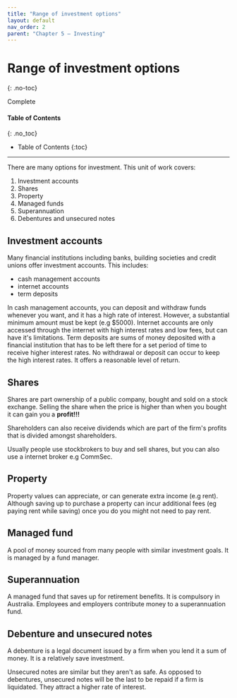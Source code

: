 ```yaml
---
title: "Range of investment options"
layout: default
nav_order: 2
parent: "Chapter 5 – Investing"
---
```


# Range of investment options
{: .no-toc}

<label class="label label-green">Complete</label>

#### Table of Contents
{: .no_toc}

* Table of Contents
{:toc}

***

There are many options for investment. This unit of work covers:

1. Investment accounts
2. Shares
3. Property
4. Managed funds
5. Superannuation
6. Debentures and unsecured notes

## Investment accounts

Many financial institutions including banks, building societies and credit unions offer investment accounts. This includes:

- cash management accounts
- internet accounts
- term deposits

In cash management accounts, you can deposit and withdraw funds whenever you want, and it has a high rate of interest. However, a substantial minimum amount must be kept (e.g $5000). Internet accounts are only accessed through the internet with high interest rates and low fees, but can have it's limitations. Term deposits are sums of money deposited with a financial institution that has to be left there for a set period of time to receive higher interest rates. No withdrawal or deposit can occur to keep the high interest rates. It offers a reasonable level of return.

## Shares

Shares are part ownership of a public company, bought and sold on a stock exchange. Selling the share when the price is higher than when you bought it can gain you a **profit!!!**

Shareholders can also receive dividends which are part of the firm's profits that is divided amongst shareholders.

Usually people use stockbrokers to buy and sell shares, but you can also use a internet broker e.g CommSec.

## Property

Property values can appreciate, or can generate extra income (e.g rent). Although saving up to purchase a property can incur additional fees (eg paying rent while saving) once you do you might not need to pay rent.

## Managed fund

A pool of money sourced from many people with similar investment goals. It is managed by a fund manager.

## Superannuation

A managed fund that saves up for retirement benefits. It is compulsory in Australia. Employees and employers contribute money to a superannuation fund.

## Debenture and unsecured notes

A debenture is a legal document issued by a firm when you lend it a sum of money. It is a relatively save investment.

Unsecured notes are similar but they aren't as safe. As opposed to debentures, unsecured notes will be the last to be repaid if a firm is liquidated. They attract a higher rate of interest. 

